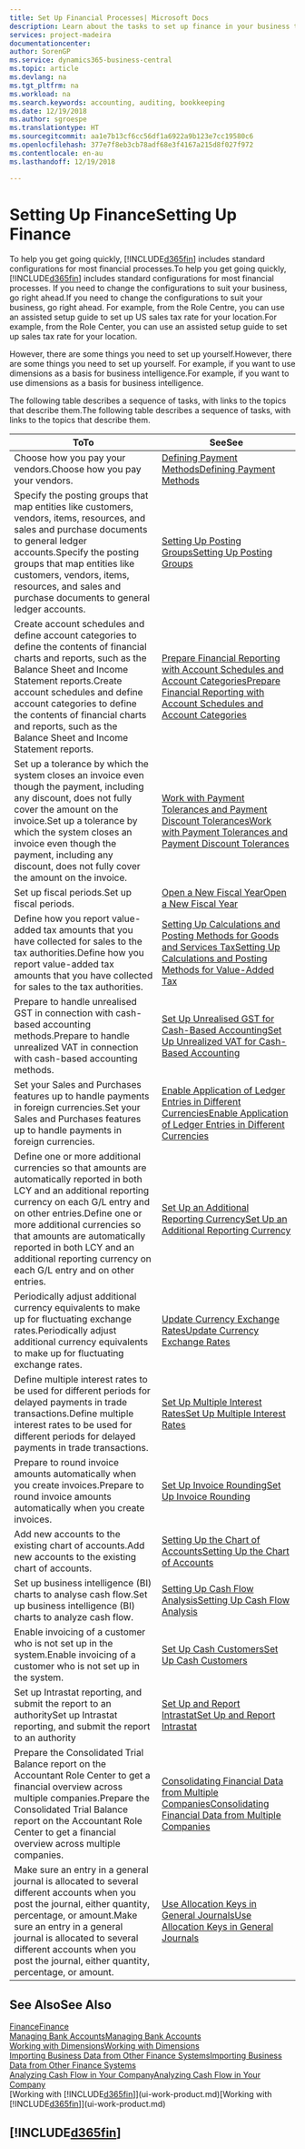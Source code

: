 ```yaml
---
title: Set Up Financial Processes| Microsoft Docs
description: Learn about the tasks to set up finance in your business to suit all your accounting, auditing, or bookkeeping needs.
services: project-madeira
documentationcenter: 
author: SorenGP
ms.service: dynamics365-business-central
ms.topic: article
ms.devlang: na
ms.tgt_pltfrm: na
ms.workload: na
ms.search.keywords: accounting, auditing, bookkeeping
ms.date: 12/19/2018
ms.author: sgroespe
ms.translationtype: HT
ms.sourcegitcommit: aa1e7b13cf6cc56df1a6922a9b123e7cc19580c6
ms.openlocfilehash: 377e7f8eb3cb78adf68e3f4167a215d8f027f972
ms.contentlocale: en-au
ms.lasthandoff: 12/19/2018

---
```

# <a name="setting-up-finance"></a><span data-ttu-id="55b0e-103">Setting Up Finance</span><span class="sxs-lookup"><span data-stu-id="55b0e-103">Setting Up Finance</span></span>
<span data-ttu-id="55b0e-104">To help you get going quickly, [!INCLUDE[d365fin](includes/d365fin_md.md)] includes standard configurations for most financial processes.</span><span class="sxs-lookup"><span data-stu-id="55b0e-104">To help you get going quickly, [!INCLUDE[d365fin](includes/d365fin_md.md)] includes standard configurations for most financial processes.</span></span> <span data-ttu-id="55b0e-105">If you need to change the configurations to suit your business, go right ahead.</span><span class="sxs-lookup"><span data-stu-id="55b0e-105">If you need to change the configurations to suit your business, go right ahead.</span></span> <span data-ttu-id="55b0e-106">For example, from the Role Centre, you can use an assisted setup guide to set up US sales tax rate for your location.</span><span class="sxs-lookup"><span data-stu-id="55b0e-106">For example, from the Role Center, you can use an assisted setup guide to set up sales tax rate for your location.</span></span>  

<span data-ttu-id="55b0e-107">However, there are some things you need to set up yourself.</span><span class="sxs-lookup"><span data-stu-id="55b0e-107">However, there are some things you need to set up yourself.</span></span> <span data-ttu-id="55b0e-108">For example, if you want to use dimensions as a basis for business intelligence.</span><span class="sxs-lookup"><span data-stu-id="55b0e-108">For example, if you want to use dimensions as a basis for business intelligence.</span></span>  

<span data-ttu-id="55b0e-109">The following table describes a sequence of tasks, with links to the topics that describe them.</span><span class="sxs-lookup"><span data-stu-id="55b0e-109">The following table describes a sequence of tasks, with links to the topics that describe them.</span></span>

| <span data-ttu-id="55b0e-110">To</span><span class="sxs-lookup"><span data-stu-id="55b0e-110">To</span></span> | <span data-ttu-id="55b0e-111">See</span><span class="sxs-lookup"><span data-stu-id="55b0e-111">See</span></span> |
| --- | --- |
| <span data-ttu-id="55b0e-112">Choose how you pay your vendors.</span><span class="sxs-lookup"><span data-stu-id="55b0e-112">Choose how you pay your vendors.</span></span> |[<span data-ttu-id="55b0e-113">Defining Payment Methods</span><span class="sxs-lookup"><span data-stu-id="55b0e-113">Defining Payment Methods</span></span>](finance-payment-methods.md) |
| <span data-ttu-id="55b0e-114">Specify the posting groups that map entities like customers, vendors, items, resources, and sales and purchase documents to general ledger accounts.</span><span class="sxs-lookup"><span data-stu-id="55b0e-114">Specify the posting groups that map entities like customers, vendors, items, resources, and sales and purchase documents to general ledger accounts.</span></span> |[<span data-ttu-id="55b0e-115">Setting Up Posting Groups</span><span class="sxs-lookup"><span data-stu-id="55b0e-115">Setting Up Posting Groups</span></span>](finance-posting-groups.md)|
|<span data-ttu-id="55b0e-116">Create account schedules and define account categories to define the contents of financial charts and reports, such as the Balance Sheet and Income Statement reports.</span><span class="sxs-lookup"><span data-stu-id="55b0e-116">Create account schedules and define account categories to define the contents of financial charts and reports, such as the Balance Sheet and Income Statement reports.</span></span>|[<span data-ttu-id="55b0e-117">Prepare Financial Reporting with Account Schedules and Account Categories</span><span class="sxs-lookup"><span data-stu-id="55b0e-117">Prepare Financial Reporting with Account Schedules and Account Categories</span></span>](bi-how-work-account-schedule.md)|
|<span data-ttu-id="55b0e-118">Set up a tolerance by which the system closes an invoice even though the payment, including any discount, does not fully cover the amount on the invoice.</span><span class="sxs-lookup"><span data-stu-id="55b0e-118">Set up a tolerance by which the system closes an invoice even though the payment, including any discount, does not fully cover the amount on the invoice.</span></span>|[<span data-ttu-id="55b0e-119">Work with Payment Tolerances and Payment Discount Tolerances</span><span class="sxs-lookup"><span data-stu-id="55b0e-119">Work with Payment Tolerances and Payment Discount Tolerances</span></span>](finance-payment-tolerance-and-payment-discount-tolerance.md)|
| <span data-ttu-id="55b0e-120">Set up fiscal periods.</span><span class="sxs-lookup"><span data-stu-id="55b0e-120">Set up fiscal periods.</span></span> |[<span data-ttu-id="55b0e-121">Open a New Fiscal Year</span><span class="sxs-lookup"><span data-stu-id="55b0e-121">Open a New Fiscal Year</span></span>](finance-how-open-new-fiscal-year.md) |
| <span data-ttu-id="55b0e-122">Define how you report value-added tax amounts that you have collected for sales to the tax authorities.</span><span class="sxs-lookup"><span data-stu-id="55b0e-122">Define how you report value-added tax amounts that you have collected for sales to the tax authorities.</span></span> |[<span data-ttu-id="55b0e-123">Setting Up Calculations and Posting Methods for Goods and Services Tax</span><span class="sxs-lookup"><span data-stu-id="55b0e-123">Setting Up Calculations and Posting Methods for Value-Added Tax</span></span>](finance-setup-vat.md)|
|<span data-ttu-id="55b0e-124">Prepare to handle unrealised GST in connection with cash-based accounting methods.</span><span class="sxs-lookup"><span data-stu-id="55b0e-124">Prepare to handle unrealized VAT in connection with cash-based accounting methods.</span></span>|[<span data-ttu-id="55b0e-125">Set Up Unrealised GST for Cash-Based Accounting</span><span class="sxs-lookup"><span data-stu-id="55b0e-125">Set Up Unrealized VAT for Cash-Based Accounting</span></span>](finance-setup-unrealized-vat.md)|
| <span data-ttu-id="55b0e-126">Set your Sales and Purchases features up to handle payments in foreign currencies.</span><span class="sxs-lookup"><span data-stu-id="55b0e-126">Set your Sales and Purchases features up to handle payments in foreign currencies.</span></span>|[<span data-ttu-id="55b0e-127">Enable Application of Ledger Entries in Different Currencies</span><span class="sxs-lookup"><span data-stu-id="55b0e-127">Enable Application of Ledger Entries in Different Currencies</span></span>](finance-how-enable-application-ledger-entries-different-currencies.md)
|<span data-ttu-id="55b0e-128">Define one or more additional currencies so that amounts are automatically reported in both LCY and an additional reporting currency on each G/L entry and on other entries.</span><span class="sxs-lookup"><span data-stu-id="55b0e-128">Define one or more additional currencies so that amounts are automatically reported in both LCY and an additional reporting currency on each G/L entry and on other entries.</span></span>|[<span data-ttu-id="55b0e-129">Set Up an Additional Reporting Currency</span><span class="sxs-lookup"><span data-stu-id="55b0e-129">Set Up an Additional Reporting Currency</span></span>](finance-how-setup-additional-currencies.md)|
|<span data-ttu-id="55b0e-130">Periodically adjust additional currency equivalents to make up for fluctuating exchange rates.</span><span class="sxs-lookup"><span data-stu-id="55b0e-130">Periodically adjust additional currency equivalents to make up for fluctuating exchange rates.</span></span>|[<span data-ttu-id="55b0e-131">Update Currency Exchange Rates</span><span class="sxs-lookup"><span data-stu-id="55b0e-131">Update Currency Exchange Rates</span></span>](finance-how-update-currencies.md)|
|<span data-ttu-id="55b0e-132">Define multiple interest rates to be used for different periods for delayed payments in trade transactions.</span><span class="sxs-lookup"><span data-stu-id="55b0e-132">Define multiple interest rates to be used for different periods for delayed payments in trade transactions.</span></span>|[<span data-ttu-id="55b0e-133">Set Up Multiple Interest Rates</span><span class="sxs-lookup"><span data-stu-id="55b0e-133">Set Up Multiple Interest Rates</span></span>](finance-how-to-set-up-multiple-interest-rates.md)|
|<span data-ttu-id="55b0e-134">Prepare to round invoice amounts automatically when you create invoices.</span><span class="sxs-lookup"><span data-stu-id="55b0e-134">Prepare to round invoice amounts automatically when you create invoices.</span></span>|[<span data-ttu-id="55b0e-135">Set Up Invoice Rounding</span><span class="sxs-lookup"><span data-stu-id="55b0e-135">Set Up Invoice Rounding</span></span>](finance-set-up-invoice-rounding.md)|
| <span data-ttu-id="55b0e-136">Add new accounts to the existing chart of accounts.</span><span class="sxs-lookup"><span data-stu-id="55b0e-136">Add new accounts to the existing chart of accounts.</span></span> |[<span data-ttu-id="55b0e-137">Setting Up the Chart of Accounts</span><span class="sxs-lookup"><span data-stu-id="55b0e-137">Setting Up the Chart of Accounts</span></span>](finance-setup-chart-accounts.md) |
| <span data-ttu-id="55b0e-138">Set up business intelligence (BI) charts to analyse cash flow.</span><span class="sxs-lookup"><span data-stu-id="55b0e-138">Set up business intelligence (BI) charts to analyze cash flow.</span></span> |[<span data-ttu-id="55b0e-139">Setting Up Cash Flow Analysis</span><span class="sxs-lookup"><span data-stu-id="55b0e-139">Setting Up Cash Flow Analysis</span></span>](finance-setup-cash-flow-analyses.md) |
|<span data-ttu-id="55b0e-140">Enable invoicing of a customer who is not set up in the system.</span><span class="sxs-lookup"><span data-stu-id="55b0e-140">Enable invoicing of a customer who is not set up in the system.</span></span>|[<span data-ttu-id="55b0e-141">Set Up Cash Customers</span><span class="sxs-lookup"><span data-stu-id="55b0e-141">Set Up Cash Customers</span></span>](finance-how-to-set-up-cash-customers.md)|
| <span data-ttu-id="55b0e-142">Set up Intrastat reporting, and submit the report to an authority</span><span class="sxs-lookup"><span data-stu-id="55b0e-142">Set up Intrastat reporting, and submit the report to an authority</span></span> | [<span data-ttu-id="55b0e-143">Set Up and Report Intrastat</span><span class="sxs-lookup"><span data-stu-id="55b0e-143">Set Up and Report Intrastat</span></span>](finance-how-setup-report-intrastat.md)|
|<span data-ttu-id="55b0e-144">Prepare the Consolidated Trial Balance report on the Accountant Role Center to get a financial overview across multiple companies.</span><span class="sxs-lookup"><span data-stu-id="55b0e-144">Prepare the Consolidated Trial Balance report on the Accountant Role Center to get a financial overview across multiple companies.</span></span>|[<span data-ttu-id="55b0e-145">Consolidating Financial Data from Multiple Companies</span><span class="sxs-lookup"><span data-stu-id="55b0e-145">Consolidating Financial Data from Multiple Companies</span></span>](finance-consolidated-company-reporting.md)|
|<span data-ttu-id="55b0e-146">Make sure an entry in a general journal is allocated to several different accounts when you post the journal, either quantity, percentage, or amount.</span><span class="sxs-lookup"><span data-stu-id="55b0e-146">Make sure an entry in a general journal is allocated to several different accounts when you post the journal, either quantity, percentage, or amount.</span></span>|[<span data-ttu-id="55b0e-147">Use Allocation Keys in General Journals</span><span class="sxs-lookup"><span data-stu-id="55b0e-147">Use Allocation Keys in General Journals</span></span>](ui-how-use-allocation-keys-general-journals.md)|

## <a name="see-also"></a><span data-ttu-id="55b0e-148">See Also</span><span class="sxs-lookup"><span data-stu-id="55b0e-148">See Also</span></span>
[<span data-ttu-id="55b0e-149">Finance</span><span class="sxs-lookup"><span data-stu-id="55b0e-149">Finance</span></span>](finance.md)  
[<span data-ttu-id="55b0e-150">Managing Bank Accounts</span><span class="sxs-lookup"><span data-stu-id="55b0e-150">Managing Bank Accounts</span></span>](bank-manage-bank-accounts.md)  
[<span data-ttu-id="55b0e-151">Working with Dimensions</span><span class="sxs-lookup"><span data-stu-id="55b0e-151">Working with Dimensions</span></span>](finance-dimensions.md)  
[<span data-ttu-id="55b0e-152">Importing Business Data from Other Finance Systems</span><span class="sxs-lookup"><span data-stu-id="55b0e-152">Importing Business Data from Other Finance Systems</span></span>](across-import-data-configuration-packages.md)  
[<span data-ttu-id="55b0e-153">Analyzing Cash Flow in Your Company</span><span class="sxs-lookup"><span data-stu-id="55b0e-153">Analyzing Cash Flow in Your Company</span></span>](finance-analyze-cash-flow.md)  
<span data-ttu-id="55b0e-154">[Working with [!INCLUDE[d365fin](includes/d365fin_md.md)]](ui-work-product.md)</span><span class="sxs-lookup"><span data-stu-id="55b0e-154">[Working with [!INCLUDE[d365fin](includes/d365fin_md.md)]](ui-work-product.md)</span></span>  

## [!INCLUDE[d365fin](includes/free_trial_md.md)]  

